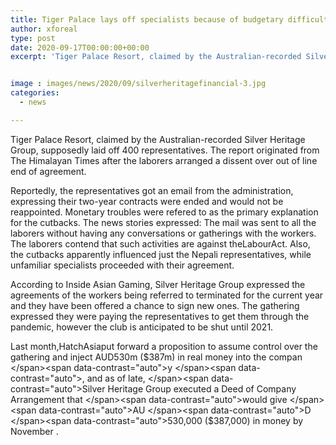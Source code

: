 ```yaml
---
title: Tiger Palace lays off specialists because of budgetary difficulties
author: xforeal 
type: post
date: 2020-09-17T00:00:00+00:00
excerpt: 'Tiger Palace Resort, claimed by the Australian-recorded Silver Heritage Group, purportedly laid off 400 employees '


image : images/news/2020/09/silverheritagefinancial-3.jpg
categories:
  - news

---
```

<span data-contrast="auto">Tiger Palace Resort, claimed by the Australian-recorded Silver Heritage Group, supposedly laid off 400 representatives. The report originated from The Himalayan Times after the laborers arranged a dissent over out of line end of agreement. </span><span data-ccp-props='{"134233117":true,"134233118":true,"201341983":0,"335559740":240}' />

<span data-contrast="auto">Reportedly, the representatives got an email from the administration, expressing their two-year contracts were ended and would not be reappointed. Monetary troubles were refered to as the primary explanation for the cutbacks. The news stories expressed: The mail was sent to all the laborers without having any conversations or gatherings with the workers. The laborers contend that such activities are against theLabourAct. Also, the cutbacks apparently influenced just the Nepali representatives, while unfamiliar specialists proceeded with their agreement. </span><span data-ccp-props='{"134233117":true,"134233118":true,"201341983":0,"335559740":240}' />

<span data-contrast="auto">According to Inside Asian Gaming, Silver Heritage Group expressed the agreements of the workers being referred to terminated for the current year and they have been offered a chance to sign new ones. The gathering expressed they were paying the representatives to get them through the pandemic, however the club is anticipated to be shut until 2021. </span><span data-ccp-props='{"134233117":true,"134233118":true,"201341983":0,"335559740":240}' />

<span data-contrast="auto">Last month,HatchAsiaput forward a proposition to assume control over the gathering </span><span data-contrast="auto" /><span data-contrast="auto">and </span><span data-contrast="auto">inject AUD530m ($387m) in real money into the compan </span><span data-contrast="auto">y </span><span data-contrast="auto">, and as of late, </span><span data-contrast="auto">Silver Heritage Group executed a Deed of Company Arrangement that </span><span data-contrast="auto">would give </span><span data-contrast="auto">AU </span><span data-contrast="auto">D </span><span data-contrast="auto">530,000 ($387,000) </span><span data-contrast="auto">in money </span><span data-contrast="auto">by November </span><span data-contrast="auto">. </span><span data-ccp-props='{"134233117":true,"134233118":true,"201341983":0,"335559740":240}' />